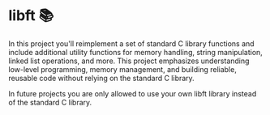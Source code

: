 # libft 📚

In this project you'll reimplement a set of standard C library functions and include additional utility functions for memory handling, string manipulation, linked list operations, and more. This project emphasizes understanding low-level programming, memory management, and building reliable, reusable code without relying on the standard C library.

In future projects you are only allowed to use your own libft library instead of the standard C library.
